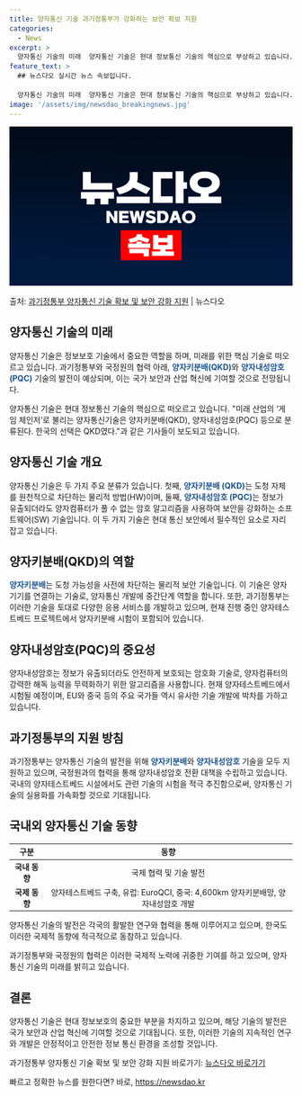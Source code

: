 ```yaml
---
title: 양자통신 기술 과기정통부가 강화하는 보안 확보 지원
categories:
  - News
excerpt: >
  양자통신 기술의 미래  양자통신 기술은 현대 정보통신 기술의 핵심으로 부상하고 있습니다. 본 기사에서는 "미…
feature_text: >
  ## 뉴스다오 실시간 뉴스 속보입니다.

  양자통신 기술의 미래  양자통신 기술은 현대 정보통신 기술의 핵심으로 부상하고 있습니다. 본 기사에서는 "미…
image: '/assets/img/newsdao_breakingnews.jpg'
---
```


![뉴스다오 속보](/assets/img/newsdao_breakingnews.jpg)

<p>출처: <a href="https://newsdao.kr/4348" rel="dofollow">과기정통부 양자통신 기술 확보 및 보안 강화 지원</a> | 뉴스다오</p>

<h2 data-ke-size="size26">양자통신 기술의 미래</h2>
양자통신 기술은 정보보호 기술에서 중요한 역할을 하며, 미래를 위한 핵심 기술로 떠오르고 있습니다. 과기정통부와 국정원의 협력 아래, <b><span style="color: #1a5490;">양자키분배(QKD)</span></b>와 <b><span style="color: #1a5490;">양자내성암호(PQC)</span></b> 기술의 발전이 예상되며, 이는 국가 보안과 산업 혁신에 기여할 것으로 전망됩니다.

<p data-ke-size="size16">양자통신 기술은 현대 정보통신 기술의 핵심으로 떠오르고 있습니다. "미래 산업의 ‘게임 체인저’로 불리는 양자통신기술은 양자키분배(QKD), 양자내성암호(PQC) 등으로 분류된다. 한국의 선택은 QKD였다."과 같은 기사들이 보도되고 있습니다. </p>

<h2 data-ke-size="size26">양자통신 기술 개요</h2>
양자통신 기술은 두 가지 주요 분류가 있습니다. 첫째, <b><span style="color: #1a5490;">양자키분배 (QKD)</span></b>는 도청 자체를 원천적으로 차단하는 물리적 방법(HW)이며, 둘째, <b><span style="color: #1a5490;">양자내성암호 (PQC)</span></b>는 정보가 유출되더라도 양자컴퓨터가 풀 수 없는 암호 알고리즘을 사용하여 보안을 강화하는 소프트웨어(SW) 기술입니다. 이 두 가지 기술은 현대 통신 보안에서 필수적인 요소로 자리잡고 있습니다.

<h2 data-ke-size="size26">양자키분배(QKD)의 역할</h2>
<b><span style="color: #1a5490;">양자키분배</span></b>는 도청 가능성을 사전에 차단하는 물리적 보안 기술입니다. 이 기술은 양자기기를 연결하는 기술로, 양자통신 개발에 중간단계 역할을 합니다. 또한, 과기정통부는 이러한 기술을 토대로 다양한 응용 서비스를 개발하고 있으며, 현재 진행 중인 양자테스트베드 프로젝트에서 양자키분배 시험이 포함되어 있습니다.

<h2 data-ke-size="size26">양자내성암호(PQC)의 중요성</h2>
양자내성암호는 정보가 유출되더라도 안전하게 보호되는 암호화 기술로, 양자컴퓨터의 강력한 해독 능력을 무력화하기 위한 알고리즘을 사용합니다. 현재 양자테스트베드에서 시험될 예정이며, EU와 중국 등의 주요 국가들 역시 유사한 기술 개발에 박차를 가하고 있습니다.

<h2 data-ke-size="size26">과기정통부의 지원 방침</h2>
과기정통부는 양자통신 기술의 발전을 위해 <b><span style="color: #1a5490;">양자키분배</span></b>와 <b><span style="color: #1a5490;">양자내성암호</span></b> 기술을 모두 지원하고 있으며, 국정원과의 협력을 통해 양자내성암호 전환 대책을 수립하고 있습니다. 국내의 양자테스트베드 시설에서도 관련 기술의 시험을 적극 추진함으로써, 양자통신 기술의 실용화를 가속화할 것으로 기대됩니다.

<h2 data-ke-size="size26">국내외 양자통신 기술 동향</h2>
<table>
<thead>
<tr>
<th style="text-align: center;">구분</th>
<th style="text-align: center;">동향</th>
</tr>
</thead>
<tbody>
<tr>
<td style="text-align: center;"><b>국내 동향</b></td>
<td style="text-align: center;">국제 협력 및 기술 발전</td>
</tr>
<tr>
<td style="text-align: center;"><b>국제 동향</b></td>
<td style="text-align: center;">양자테스트베드 구축, 유럽: EuroQCI, 중국: 4,600km 양자키분배망, 양자내성암호 개발</td>
</tr>
</tbody>
</table>
양자통신 기술의 발전은 각국의 활발한 연구와 협력을 통해 이루어지고 있으며, 한국도 이러한 국제적 동향에 적극적으로 동참하고 있습니다. 

<p data-ke-size="size16">과기정통부와 국정원의 협력은 이러한 국제적 노력에 귀중한 기여를 하고 있으며, 양자통신 기술의 미래를 밝히고 있습니다.</p>

<h2 data-ke-size="size26">결론</h2>
양자통신 기술은 현대 정보보호의 중요한 부분을 차지하고 있으며, 해당 기술의 발전은 국가 보안과 산업 혁신에 기여할 것으로 기대됩니다. 또한, 이러한 기술의 지속적인 연구와 개발은 안정적이고 안전한 정보 통신 환경을 조성할 것입니다.

<p data-ke-size="size16">과기정통부 양자통신 기술 확보 및 보안 강화 지원 바로가기: <a href="https://newsdao.kr/4348">뉴스다오 바로가기</a></p> 

빠르고 정확한 뉴스를 원한다면? 바로, <a href="https://newsdao.kr" rel="dofollow">https://newsdao.kr</a>


